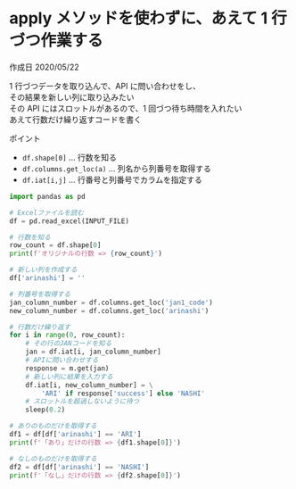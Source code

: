 # apply メソッドを使わずに、あえて 1 行づつ作業する

作成日 2020/05/22

1 行づつデータを取り込んで、API に問い合わせをし、\
その結果を新しい列に取り込みたい\
その API にはスロットルがあるので、1 回づつ待ち時間を入れたい\
あえて行数だけ繰り返すコードを書く

ポイント

- `df.shape[0]` ... 行数を知る
- `df.columns.get_loc(a)` ... 列名から列番号を取得する
- `df.iat[i,j]` ... 行番号と列番号でカラムを指定する

```python
import pandas as pd

# Excelファイルを読む
df = pd.read_excel(INPUT_FILE)

# 行数を知る
row_count = df.shape[0]
print(f'オリジナルの行数 => {row_count}')

# 新しい列を作成する
df['arinashi'] = ''

# 列番号を取得する
jan_column_number = df.columns.get_loc('jan1_code')
new_column_number = df.columns.get_loc('arinashi')

# 行数だけ繰り返す
for i in range(0, row_count):
    # その行のJANコードを知る
    jan = df.iat[i, jan_column_number]
    # APIに問い合わせする
    response = m.get(jan)
    # 新しい列に結果を入力する
    df.iat[i, new_column_number] = \
        'ARI' if response['success'] else 'NASHI'
    # スロットルを超過しないように待つ
    sleep(0.2)

# ありのものだけを取得する
df1 = df[df['arinashi'] == 'ARI']
print(f'「あり」だけの行数 => {df1.shape[0]}')

# なしのものだけを取得する
df2 = df[df['arinashi'] == 'NASHI']
print(f'「なし」だけの行数 => {df2.shape[0]}')
```
